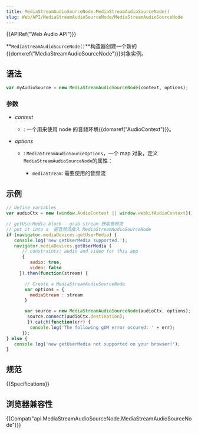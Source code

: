 ```yaml
---
title: MediaStreamAudioSourceNode.MediaStreamAudioSourceNode()
slug: Web/API/MediaStreamAudioSourceNode/MediaStreamAudioSourceNode
---
```


{{APIRef("Web Audio API")}}

**`MediaStreamAudioSourceNode()`**构造器创建一个新的 {{domxref("MediaStreamAudioSourceNode")}}对象实例。

## 语法

```js
var myAudioSource = new MediaStreamAudioSourceNode(context, options);
```

### 参数

- _context_
  - : 一个用来使用 node 的音频环境{{domxref("AudioContext")}}。
- _options_

  - : `MediaStreamAudioSourceOptions`，一个 map 对象，定义`MediaStreamAudioSourceNode`的属性：

    - `mediaStream`: 需要使用的音频流

## 示例

```js
// define variables
var audioCtx = new (window.AudioContext || window.webkitAudioContext)();

// getUserMedia block - grab stream 获取音频流
// put it into a  把音频流放入 MediaStreamAudioSourceNode
if (navigator.mediaDevices.getUserMedia) {
   console.log('new getUserMedia supported.');
   navigator.mediaDevices.getUserMedia (
      // constraints: audio and video for this app
      {
         audio: true,
         video: false
     }).then(function(stream) {

       // Create a MediaStreamAudioSourceNode
       var options = {
         mediaStream : stream
       }

       var source = new MediaStreamAudioSourceNode(audioCtx, options);
        source.connect(audioCtx.destination);
        }).catch(function(err) {
         console.log('The following gUM error occured: ' + err);
      });
} else {
   console.log('new getUserMedia not supported on your browser!');
}
```

## 规范

{{Specifications}}

## 浏览器兼容性

{{Compat("api.MediaStreamAudioSourceNode.MediaStreamAudioSourceNode")}}
